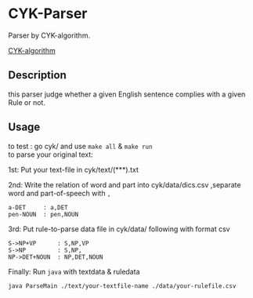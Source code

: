 CYK-Parser
====
Parser by CYK-algorithm.

[CYK-algorithm](https://en.wikipedia.org/wiki/CYK_algorithm)

## Description

this parser judge whether a given English sentence complies with a given Rule or not.

## Usage
to test : go cyk/ and use `make all` & `make run`  
to parse your original text:  

1st: Put your text-file in cyk/text/(***).txt

2nd: Write the relation of word and part into cyk/data/dics.csv ,separate word and part-of-speech with `,`
```
a-DET     : a,DET
pen-NOUN  : pen,NOUN
```
3rd: Put rule-to-parse data file in cyk/data/ following with format csv  
```
S->NP+VP      : S,NP,VP
S->NP         : S,NP,
NP->DET+NOUN  : NP,DET,NOUN 
```
Finally: Run `java` with textdata & ruledata
```
java ParseMain ./text/your-textfile-name ./data/your-rulefile.csv 
```
